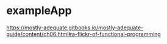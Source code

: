 # exampleApp
https://mostly-adequate.gitbooks.io/mostly-adequate-guide/content/ch06.html#a-flickr-of-functional-programming
